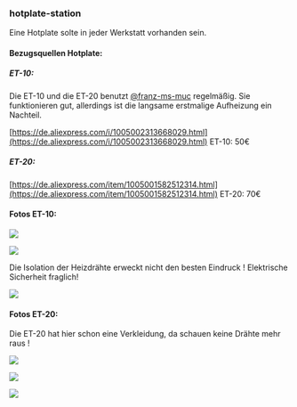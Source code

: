 ### hotplate-station

Eine Hotplate solte in jeder Werkstatt vorhanden sein. 

#### Bezugsquellen Hotplate:

##### ET-10:

Die ET-10 und die ET-20 benutzt [@franz-ms-muc](https://github.com/franz-ms-muc) regelmäßig. Sie funktionieren gut, allerdings ist die langsame erstmalige Aufheizung ein Nachteil. 

[https://de.aliexpress.com/i/1005002313668029.html](https://de.aliexpress.com/i/1005002313668029.html) ET-10: 50€

##### ET-20:

[https://de.aliexpress.com/item/1005001582512314.html](https://de.aliexpress.com/item/1005001582512314.html) ET-20: 70€

#### Fotos ET-10:

![](https://user-images.githubusercontent.com/69573151/201537686-1dfe313c-0a37-488a-9191-267f9fb63daa.jpg)

![](https://user-images.githubusercontent.com/69573151/201537705-881ebcb6-b508-4886-a1bc-83467ce4fe43.jpg)

Die Isolation der Heizdrähte erweckt nicht den besten Eindruck ! Elektrische Sicherheit fraglich! 

![](https://user-images.githubusercontent.com/69573151/201537726-4ed8b40f-d6b5-4e03-969d-870a16539583.jpg)

#### Fotos ET-20:

Die ET-20 hat hier schon eine Verkleidung, da schauen keine Drähte mehr raus !

![](https://user-images.githubusercontent.com/69573151/201537849-6da09a62-f83d-4fa1-b620-5ffc19599943.jpg)

![](https://user-images.githubusercontent.com/69573151/201537874-fcb49963-5db1-4fa6-9193-c05aaff8402a.jpg)

![](https://user-images.githubusercontent.com/69573151/201537879-d4218e64-ee25-4700-9e20-bb100eab0c49.jpg)

